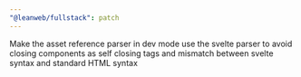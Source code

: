 ```yaml
---
"@leanweb/fullstack": patch
---
```


Make the asset reference parser in dev mode use the svelte parser to avoid closing components as self closing tags and mismatch between svelte syntax and standard HTML syntax
